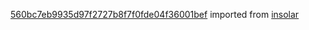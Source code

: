 [560bc7eb9935d97f2727b8f7f0fde04f36001bef](https://github.com/insolar/insolar/commit/560bc7eb9935d97f2727b8f7f0fde04f36001bef) imported from [insolar](https://github.com/insolar/insolar)
